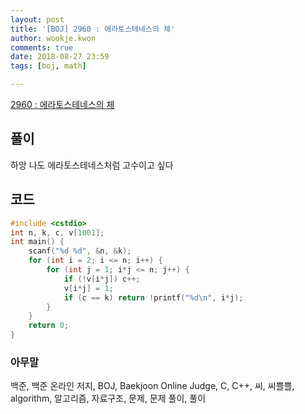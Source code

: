 ```yaml
---
layout: post
title: '[BOJ] 2960 : 에라토스테네스의 체'
author: wookje.kwon
comments: true
date: 2018-08-27 23:59
tags: [boj, math]

---
```


[2960 : 에라토스테네스의 체](https://www.acmicpc.net/problem/2960)  

## 풀이

하앙 나도 에라토스테네스처럼 고수이고 싶다

## 코드

```cpp
#include <cstdio>
int n, k, c, v[1001];
int main() {
	scanf("%d %d", &n, &k);
	for (int i = 2; i <= n; i++) {
		for (int j = 1; i*j <= n; j++) {
			if (!v[i*j]) c++;
			v[i*j] = 1;
			if (c == k) return !printf("%d\n", i*j);
		}
	}
    return 0;
}
```

### 아무말  
백준, 백준 온라인 저지, BOJ, Baekjoon Online Judge, C, C++, 씨, 씨쁠쁠, algorithm, 알고리즘, 자료구조, 문제, 문제 풀이, 풀이
